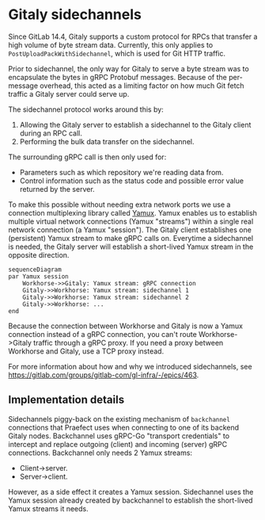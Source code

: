 # Gitaly sidechannels

Since GitLab 14.4, Gitaly supports a custom protocol for RPCs that
transfer a high volume of byte stream data. Currently, this only
applies to `PostUploadPackWithSidechannel`, which is used for Git HTTP
traffic.

Prior to sidechannel, the only way for Gitaly to serve a byte stream
was to encapsulate the bytes in gRPC Protobuf messages. Because of the
per-message overhead, this acted as a limiting factor on how much Git
fetch traffic a Gitaly server could serve up.

The sidechannel protocol works around this by:

1. Allowing the Gitaly server to establish a sidechannel to the Gitaly client during an RPC call.
1. Performing the bulk data transfer on the sidechannel.

The surrounding gRPC call is then only used for:

- Parameters such as which repository we're reading data from.
- Control information such as the status code and possible error value returned by the server.

To make this possible without needing extra network ports we use a
connection multiplexing library called
[Yamux](https://github.com/hashicorp/yamux). Yamux enables us to
establish multiple virtual network connections (Yamux "streams")
within a single real network connection (a Yamux "session"). The
Gitaly client establishes one (persistent) Yamux stream to make gRPC
calls on. Everytime a sidechannel is needed, the Gitaly server will
establish a short-lived Yamux stream in the opposite direction.

```mermaid
sequenceDiagram
par Yamux session
    Workhorse->>Gitaly: Yamux stream: gRPC connection
    Gitaly->>Workhorse: Yamux stream: sidechannel 1
    Gitaly->>Workhorse: Yamux stream: sidechannel 2
    Gitaly->>Workhorse: ...
end
```

Because the connection between Workhorse and Gitaly is now a Yamux
connection instead of a gRPC connection, you can't
route Workhorse->Gitaly traffic through a gRPC proxy. If you need a
proxy between Workhorse and Gitaly, use a TCP proxy instead.

For more information about how and why we introduced sidechannels, see
https://gitlab.com/groups/gitlab-com/gl-infra/-/epics/463.

## Implementation details

Sidechannels piggy-back on the existing mechanism of `backchannel`
connections that Praefect uses when connecting to one of its backend
Gitaly nodes. Backchannel uses gRPC-Go "transport credentials" to
intercept and replace outgoing (client) and incoming (server) gRPC
connections. Backchannel only needs 2 Yamux streams:

- Client->server.
- Server->client.

However, as a side effect it creates a Yamux session. Sidechannel uses
the Yamux session already created by backchannel to establish the
short-lived Yamux streams it needs.
